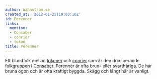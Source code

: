```yaml
---
author: Wahnstrom.se
created_at: '2012-01-25T19:03:10Z'
id: Perenner
links:
  mention:
  - Consaber
  - conrier
  - tokon
title: Perenner
---
```


Ett blandfolk mellan [tokoner] och [conrier] som är den dominerande folkgruppen i [Consaber].
Perenner är ofta brun- eller svarthåriga. De har bruna ögon och är ofta kraftigt byggda. Skägg och
långt hår är vanligt.

  [tokoner]: tokon
  [conrier]: conrier
  [Consaber]: Consaber